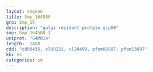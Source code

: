 ```yaml
---
layout: smgene
title: Smp_164500
grp: Smp_16
description: "golgi resident protein gcp60"
smp: Smp_164500.1
uniprot: "G4M014"
length:  1488
cdd: "cd00435, cl00221, cl20499, pfam00887, pfam13897"
kk: ns
categories: sm
---
```

